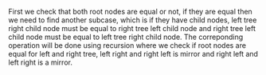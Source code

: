 First we check that both root nodes are equal or not, if they are equal then we need to find another subcase, which is if they have child nodes, left tree right child node must be equal to right tree left child node and right tree left child node must be equal to left tree right child node.
The correponding operation will be done using recursion where we check if root nodes are equal for left and right tree, left right and right left is mirror and right left and left right is a mirror.